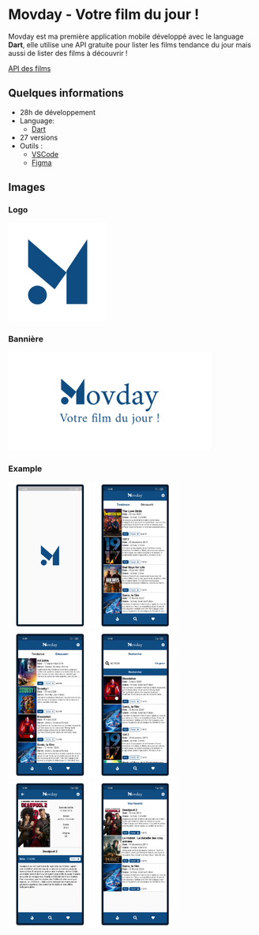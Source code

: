 # Movday - Votre film du jour !

Movday est ma première application mobile développé avec le language **Dart**, elle utilise une API gratuite pour lister les films tendance du jour mais aussi de lister des films à découvrir !

[API des films](https://www.themoviedb.org/)

## Quelques informations

* 28h de développement
* Language:
  * [Dart](https://dart.dev/)
* 27 versions
* Outils :
  * [VSCode](https://code.visualstudio.com/)
  * [Figma](https://www.figma.com/)
  
## Images

### Logo
<img src="/imagesPub/512x512.png" alt="Logo Movday" height="200"/>

### Bannière
<img src="/imagesPub/banner.png" alt="Bannière Movday" height="200"/>

### Example
<img src="/imagesPub/Movday1.png" alt="Example Chargement" height="300"/>
<img src="/imagesPub/Movday2.png" alt="Example Tendance" height="300"/>
<img src="/imagesPub/Movday3.png" alt="Example Découverte" height="300"/>
<img src="/imagesPub/Movday4.png" alt="Example Recherche" height="300"/>
<img src="/imagesPub/Movday5.png" alt="Example Fiche" height="300"/>
<img src="/imagesPub/Movday6.png" alt="Example Favoris" height="300"/>
